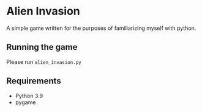 # Alien Invasion

A simple game written for the purposes of familiarizing
myself with python.

## Running the game
Please run `alien_invasion.py`

## Requirements
- Python 3.9
- pygame
